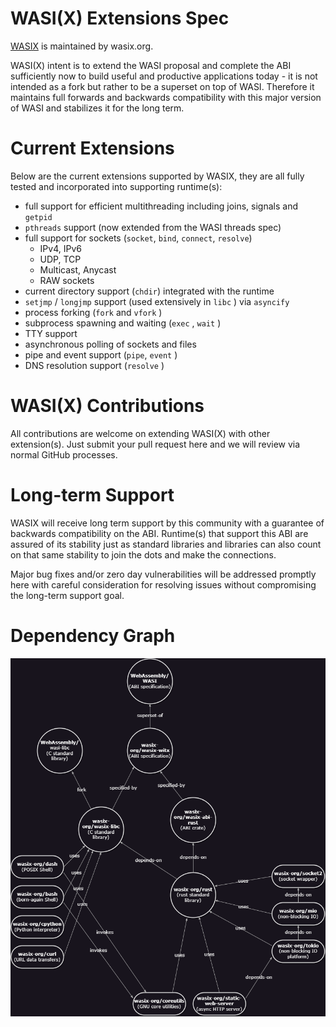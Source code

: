 # WASI(X) Extensions Spec

[WASIX](https://wasix.org) is maintained by wasix.org.

WASI(X) intent is to extend the WASI proposal and complete the ABI sufficiently
now to build useful and productive applications today - it is not intended as a
fork but rather to be a superset on top of WASI. Therefore it maintains full
forwards and backwards compatibility with this major version of WASI and
stabilizes it for the long term.

# Current Extensions

Below are the current extensions supported by WASIX, they are all fully tested and
incorporated into supporting runtime(s):

- full support for efficient multithreading including joins, signals
  and `getpid`
- `pthreads` support (now extended from the WASI threads spec)
- full support for sockets (`socket`, `bind`, `connect`, `resolve`)
    - IPv4, IPv6
    - UDP, TCP
    - Multicast, Anycast
    - RAW sockets
- current directory support (`chdir`) integrated with the runtime
- `setjmp` / `longjmp` support (used extensively in `libc` ) via `asyncify`
- process forking (`fork` and `vfork` )
- subprocess spawning and waiting (`exec` , `wait` )
- TTY support
- asynchronous polling of sockets and files
- pipe and event support (`pipe`, `event` )
- DNS resolution support (`resolve` )

# WASI(X) Contributions

All contributions are welcome on extending WASI(X) with other extension(s). Just submit your pull request
here and we will review via normal GitHub processes.

# Long-term Support

WASIX will receive long term support by this community with a guarantee of backwards compatibility on the ABI.
Runtime(s) that support this ABI are assured of its stability just as standard libraries and libraries can
also count on that same stability to join the dots and make the connections.

Major bug fixes and/or zero day vulnerabilities will be addressed promptly here with careful consideration for
resolving issues without compromising the long-term support goal.

# Dependency Graph

![Dependencieis](dependencies.drawio.png)
